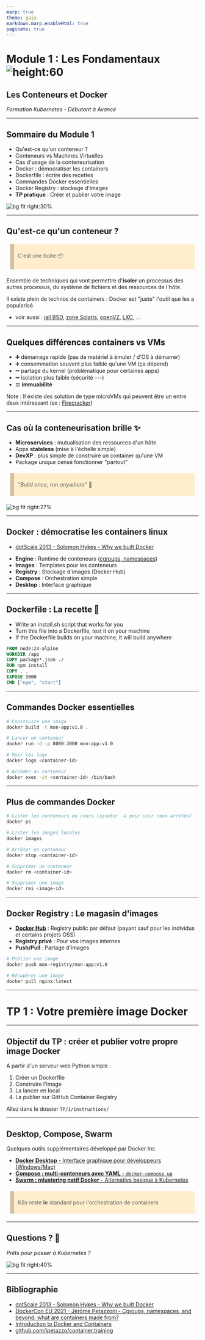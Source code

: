 ```yaml
---
marp: true
theme: gaia
markdown.marp.enableHtml: true
paginate: true
---
```


<style>

section {
  background-color: #fefefe;
  color: #333;
}

img[alt~="center"] {
  display: block;
  margin: 0 auto;
}
blockquote {
  background: #ffedcc;
  border-left: 10px solid #d1bf9d;
  margin: 1.5em 10px;
  padding: 0.5em 10px;
}
blockquote:before{
  content: unset;
}
blockquote:after{
  content: unset;
}
</style>

<!-- _class: lead -->

# Module 1 : Les Fondamentaux ![height:60](binaries/docker.png)
## Les Conteneurs et Docker

*Formation Kubernetes - Débutant à Avancé*

---

## Sommaire du Module 1

- Qu'est-ce qu'un conteneur ?
- Conteneurs vs Machines Virtuelles
- Cas d'usage de la conteneurisation
- Docker : démocratiser les containers
- Dockerfile : écrire des recettes
- Commandes Docker essentielles
- Docker Registry : stockage d'images
- **TP pratique** : Créer et publier votre image

![bg fit right:30%](binaries/container.png)

---

## Qu'est-ce qu'un conteneur ?

> C'est une boite 📦

Ensemble de techniques qui vont permettre d'**isoler** un processus des autres processus, du système de fichiers et des ressources de l'hôte.

Il existe plein de technos de containers : Docker est "juste" l'outil que les a popularisé.

* voir aussi : [jail BSD](https://docs.freebsd.org/en/books/handbook/jails/), [zone Solaris](https://docs.oracle.com/cd/E19253-01/820-2318/zones.intro-1/index.html), [openVZ](https://openvz.org/), [LXC](https://linuxcontainers.org/), ...

---

## Quelques différences containers vs VMs

- ➕ démarrage rapide (pas de matériel à émuler / d'OS à démarrer)
- ➕ consommation souvent plus faible qu'une VM (ça dépend)
- ➖ partage du kernel (problématique pour certaines apps)
- ➖ isolation plus faible (sécurité ---)
- ⚖️ **immuabilité**

Note : Il existe des solution de type microVMs qui peuvent être un entre deux intéressant (ex : [Firecracker](https://firecracker-microvm.github.io/))

---

## Cas où la conteneurisation brille ✨

- **Microservices** : mutualisation des ressources d'un hôte
- Apps **stateless** (mise à l'échelle simple)
- **DevXP** : plus simple de construire un container qu'une VM
- Package *unique* censé fonctionner "partout"

> *"Build once, run anywhere"* 🚀

![bg fit right:27%](binaries/itworks.jpg)

---

## Docker : démocratise les containers linux

* [dotScale 2013 - Solomon Hykes - Why we built Docker](https://www.youtube.com/watch?v=3N3n9FzebAA)

- **Engine** : Runtime de conteneurs ([cgroups, namespaces](https://www.youtube.com/watch?v=sK5i-N34im8))
- **Images** : Templates pour les conteneurs
- **Registry** : Stockage d'images (Docker Hub)
- **Compose** : Orchestration simple
- **Desktop** : Interface graphique

---

## Dockerfile : La recette 📝

- Write an install.sh script that works for you
- Turn this file into a Dockerfile, test it on your machine
- If the Dockerfile builds on your machine, it will build anywhere



```dockerfile
FROM node:24-alpine
WORKDIR /app
COPY package*.json ./
RUN npm install
COPY . .
EXPOSE 3000
CMD ["npm", "start"]
```

---

## Commandes Docker essentielles

```bash
# Construire une image
docker build -t mon-app:v1.0 .

# Lancer un conteneur
docker run -d -p 8080:3000 mon-app:v1.0

# Voir les logs
docker logs <container-id>

# Accéder au conteneur
docker exec -it <container-id> /bin/bash
```

---

## Plus de commandes Docker

```bash
# Lister les conteneurs en cours (ajouter -a pour voir ceux arrêtés)
docker ps

# Lister les images locales
docker images

# Arrêter un conteneur
docker stop <container-id>

# Supprimer un conteneur
docker rm <container-id>

# Supprimer une image
docker rmi <image-id>
```

---

## Docker Registry : Le magasin d'images

- **[Docker Hub](https://hub.docker.com/)** : Registry public par défaut (payant sauf pour les individus et certains projets OSS)
- **Registry privé** : Pour vos images internes
- **Push/Pull** : Partage d'images

```bash
# Publier une image
docker push mon-registry/mon-app:v1.0

# Récupérer une image
docker pull nginx:latest
```

---

<!-- _class: lead -->

# TP 1 : Votre première image Docker

---

## Objectif du TP : créer et publier votre propre image Docker

A partir d'un serveur web Python simple :

1. Créer un Dockerfile
2. Construire l'image
3. La lancer en local
4. La publier sur GitHub Container Registry

Allez dans le dossier `TP/1/instructions/`

---

## Desktop, Compose, Swarm

Quelques outils supplémentaires développé par Docker Inc.

- [**Docker Desktop** - Interface graphique pour développeurs (Windows/Mac)](https://www.docker.com/products/docker-desktop/)
- [**Compose : multi-conteneurs avec YAML** - `docker-compose up`](https://docs.docker.com/compose/)
- [**Swarm : mlustering natif Docker** - Alternative basique à Kubernetes](https://docs.docker.com/engine/swarm/)

> K8s reste **le** standard pour l'orchestration de containers

---

<!-- _class: lead -->

## Questions ? 🤔

*Prêts pour passer à Kubernetes ?*

![bg fit right:40%](binaries/kubernetes_small.png)

---

## Bibliographie

- [dotScale 2013 - Solomon Hykes - Why we built Docker](https://www.youtube.com/watch?v=3N3n9FzebAA)
- [DockerCon EU 2021 - Jérôme Petazzoni - Cgroups, namespaces, and beyond: what are containers made from?](https://www.youtube.com/watch?v=sK5i-N34im8)
- [Introduction to Docker and Containers](https://qconsf2017intro.container.training/#1)
- [github.com/jpetazzo/container.training](https://github.com/jpetazzo/container.training)